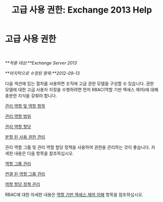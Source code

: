 ﻿---
title: '고급 사용 권한: Exchange 2013 Help'
TOCTitle: 고급 사용 권한
ms:assetid: 9e2d17be-5444-4323-ac9a-99eec479f4bc
ms:mtpsurl: https://technet.microsoft.com/ko-kr/library/Dd638160(v=EXCHG.150)
ms:contentKeyID: 50483770
ms.date: 05/22/2018
mtps_version: v=EXCHG.150
ms.translationtype: MT
---

# 고급 사용 권한

 

_**적용 대상:**Exchange Server 2013_

_**마지막으로 수정된 항목:**2012-09-13_

다음 섹션에 있는 절차를 사용하면 조직에 고급 권한 모델을 구성할 수 있습니다. 권한 모델에 대한 고급 사용자 지정을 수행하려면 먼저 RBAC(역할 기반 액세스 제어)에 대해 충분한 지식을 갖춰야 합니다.

[관리 역할 및 역할 항목](management-roles-and-role-entries-exchange-2013-help.md)

[관리 역할 범위](management-role-scopes-exchange-2013-help.md)

[관리 역할 할당](management-role-assignments-exchange-2013-help.md)

[분할 된 사용 권한 관리](managing-split-permissions-exchange-2013-help.md)

관리 역할 그룹 및 관리 역할 할당 정책을 사용하여 권한을 관리하는 것이 좋습니다. 자세한 내용은 다음 항목을 참조하십시오.

[역할 그룹 관리](manage-role-groups-exchange-2013-help.md)

[연결 된 역할 그룹 관리](manage-linked-role-groups-exchange-2013-help.md)

[역할 할당 정책 관리](manage-role-assignment-policies-exchange-2013-help.md)

RBAC에 대한 자세한 내용은 [역할 기반 액세스 제어 이해](understanding-role-based-access-control-exchange-2013-help.md) 항목을 참조하십시오.

